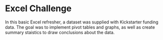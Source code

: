 # Excel Challenge
In this basic Excel refresher, a dataset was supplied with Kickstarter funding data. The goal was to implement pivot tables and graphs, as well as create summary staistics to draw conclusions about the data. 



